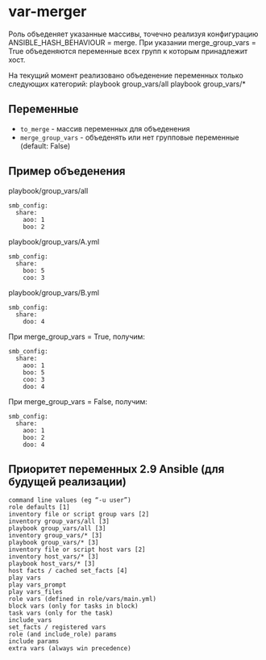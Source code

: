 var-merger
=========

Роль объеденяет указанные массивы, точечно реализуя конфигурацию ANSIBLE_HASH_BEHAVIOUR = merge.
При указании merge_group_vars = True объеденяются переменные всех групп к которым принадлежит хост. 

На текущий момент реализовано объеденение переменных только следующих категорий:
playbook group_vars/all
playbook group_vars/*

Переменные
------------

 * `to_merge` - массив переменных для объеденения
 * `merge_group_vars` - объеденять или нет групповые переменные (default: False)

Пример объеденения
------------
playbook/group_vars/all
```YML
smb_config: 
  share:
    aoo: 1
    boo: 2
```

playbook/group_vars/A.yml
```YML
smb_config:
  share:
    boo: 5
    coo: 3
```

playbook/group_vars/B.yml
```YML
smb_config: 
  share:
    doo: 4
```

При merge_group_vars = True, получим:
```YML
smb_config:
  share:
    aoo: 1
    boo: 5
    coo: 3
    doo: 4
```

При merge_group_vars = False, получим:
```YML
smb_config: 
  share:
    aoo: 1
    boo: 2
    doo: 4
```


Приоритет переменных 2.9 Ansible (для будущей реализации)
------------

```YML
command line values (eg “-u user”)
role defaults [1]
inventory file or script group vars [2]
inventory group_vars/all [3]
playbook group_vars/all [3]
inventory group_vars/* [3]
playbook group_vars/* [3]
inventory file or script host vars [2]
inventory host_vars/* [3]
playbook host_vars/* [3]
host facts / cached set_facts [4]
play vars
play vars_prompt
play vars_files
role vars (defined in role/vars/main.yml)
block vars (only for tasks in block)
task vars (only for the task)
include_vars
set_facts / registered vars
role (and include_role) params
include params
extra vars (always win precedence)
```